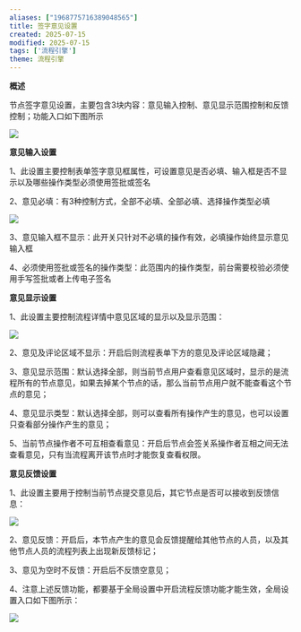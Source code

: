 ```yaml
---
aliases: ["1968775716389048565"]
title: 签字意见设置
created: 2025-07-15
modified: 2025-07-15
tags: ['流程引擎']
theme: 流程引擎
---
```


**概述**

节点签字意见设置，主要包含3块内容：意见输入控制、意见显示范围控制和反馈控制；功能入口如下图所示

![](6b8a6e6e2609244ba99daf7f90b22860.jpg)

**意见输入设置**

1、此设置主要控制表单签字意见框属性，可设置意见是否必填、输入框是否不显示以及哪些操作类型必须使用签批或签名

2、意见必填：有3种控制方式，全部不必填、全部必填、选择操作类型必填

![](bb415c2af04ff69cca0ad05e20146e5d.jpg)

3、意见输入框不显示：此开关只针对不必填的操作有效，必填操作始终显示意见输入框

4、必须使用签批或签名的操作类型：此范围内的操作类型，前台需要校验必须使用手写签批或者上传电子签名

**意见显示设置**

1、此设置主要控制流程详情中意见区域的显示以及显示范围：

![](967ba7ef0d6945db4d7090769996997a.jpg)

2、意见及评论区域不显示：开启后则流程表单下方的意见及评论区域隐藏；

3、意见显示范围：默认选择全部，则当前节点用户查看意见区域时，显示的是流程所有的节点意见，如果去掉某个节点的话，那么当前节点用户就不能查看这个节点的意见；

4、意见显示类型：默认选择全部，则可以查看所有操作产生的意见，也可以设置只查看部分操作产生的意见；

5、当前节点操作者不可互相查看意见：开启后节点会签关系操作者互相之间无法查看意见，只有当流程离开该节点时才能恢复查看权限。

**意见反馈设置**

1、此设置主要用于控制当前节点提交意见后，其它节点是否可以接收到反馈信息：

![](28b2ffb333daccf924180395333d3697.jpg)

2、意见反馈：开启后，本节点产生的意见会反馈提醒给其他节点的人员，以及其他节点人员的流程列表上出现新反馈标记；

3、意见为空时不反馈：开启后不反馈空意见；

4、注意上述反馈功能，都要基于全局设置中开启流程反馈功能才能生效，全局设置入口如下图所示：

![](1ec9ed7efa2f68d7b4b222249de610ee.jpg)